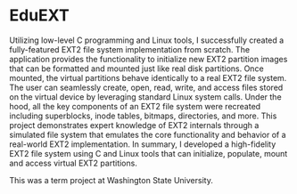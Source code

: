# EduEXT
Utilizing low-level C programming and Linux tools, I successfully created a fully-featured EXT2 file system implementation from scratch. The application provides the functionality to initialize new EXT2 partition images that can be formatted and mounted just like real disk partitions. Once mounted, the virtual partitions behave identically to a real EXT2 file system. The user can seamlessly create, open, read, write, and access files stored on the virtual device by leveraging standard Linux system calls. Under the hood, all the key components of an EXT2 file system were recreated including superblocks, inode tables, bitmaps, directories, and more. This project demonstrates expert knowledge of EXT2 internals through a simulated file system that emulates the core functionality and behavior of a real-world EXT2 implementation. In summary, I developed a high-fidelity EXT2 file system using C and Linux tools that can initialize, populate, mount and access virtual EXT2 partitions.


This was a term project at Washington State University.
